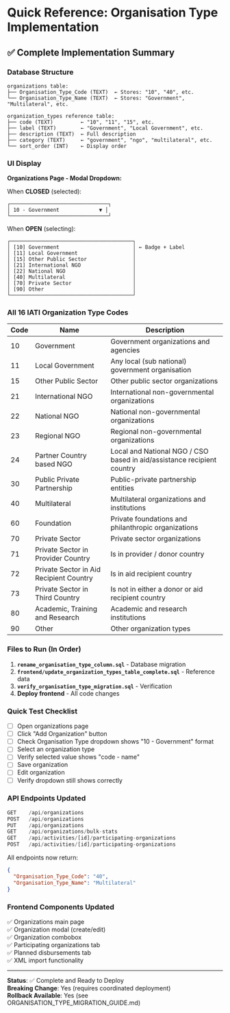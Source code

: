 # Quick Reference: Organisation Type Implementation

## ✅ Complete Implementation Summary

### Database Structure

```
organizations table:
├── Organisation_Type_Code (TEXT)  ← Stores: "10", "40", etc.
└── Organisation_Type_Name (TEXT)  ← Stores: "Government", "Multilateral", etc.

organization_types reference table:
├── code (TEXT)         ← "10", "11", "15", etc.
├── label (TEXT)        ← "Government", "Local Government", etc.
├── description (TEXT)  ← Full description
├── category (TEXT)     ← "government", "ngo", "multilateral", etc.
└── sort_order (INT)    ← Display order
```

### UI Display

**Organizations Page - Modal Dropdown:**

When **CLOSED** (selected):
```
┌────────────────────────────────┐
│ 10 - Government             ▼ │
└────────────────────────────────┘
```

When **OPEN** (selecting):
```
┌────────────────────────────────────────┐
│ [10] Government                        │ ← Badge + Label
│ [11] Local Government                  │
│ [15] Other Public Sector               │
│ [21] International NGO                 │
│ [22] National NGO                      │
│ [40] Multilateral                      │
│ [70] Private Sector                    │
│ [90] Other                             │
└────────────────────────────────────────┘
```

### All 16 IATI Organization Type Codes

| Code | Name | Description |
|------|------|-------------|
| 10 | Government | Government organizations and agencies |
| 11 | Local Government | Any local (sub national) government organisation |
| 15 | Other Public Sector | Other public sector organizations |
| 21 | International NGO | International non-governmental organizations |
| 22 | National NGO | National non-governmental organizations |
| 23 | Regional NGO | Regional non-governmental organizations |
| 24 | Partner Country based NGO | Local and National NGO / CSO based in aid/assistance recipient country |
| 30 | Public Private Partnership | Public-private partnership entities |
| 40 | Multilateral | Multilateral organizations and institutions |
| 60 | Foundation | Private foundations and philanthropic organizations |
| 70 | Private Sector | Private sector organizations |
| 71 | Private Sector in Provider Country | Is in provider / donor country |
| 72 | Private Sector in Aid Recipient Country | Is in aid recipient country |
| 73 | Private Sector in Third Country | Is not in either a donor or aid recipient country |
| 80 | Academic, Training and Research | Academic and research institutions |
| 90 | Other | Other organization types |

### Files to Run (In Order)

1. **`rename_organisation_type_column.sql`** - Database migration
2. **`frontend/update_organization_types_table_complete.sql`** - Reference data
3. **`verify_organisation_type_migration.sql`** - Verification
4. **Deploy frontend** - All code changes

### Quick Test Checklist

- [ ] Open organizations page
- [ ] Click "Add Organization" button
- [ ] Check Organisation Type dropdown shows "10 - Government" format
- [ ] Select an organization type
- [ ] Verify selected value shows "code - name"
- [ ] Save organization
- [ ] Edit organization
- [ ] Verify dropdown still shows correctly

### API Endpoints Updated

```typescript
GET    /api/organizations
POST   /api/organizations
PUT    /api/organizations
GET    /api/organizations/bulk-stats
GET    /api/activities/[id]/participating-organizations
POST   /api/activities/[id]/participating-organizations
```

All endpoints now return:
```json
{
  "Organisation_Type_Code": "40",
  "Organisation_Type_Name": "Multilateral"
}
```

### Frontend Components Updated

✅ Organizations main page  
✅ Organization modal (create/edit)  
✅ Organization combobox  
✅ Participating organizations tab  
✅ Planned disbursements tab  
✅ XML import functionality  

---

**Status**: ✅ Complete and Ready to Deploy  
**Breaking Change**: Yes (requires coordinated deployment)  
**Rollback Available**: Yes (see ORGANISATION_TYPE_MIGRATION_GUIDE.md)

